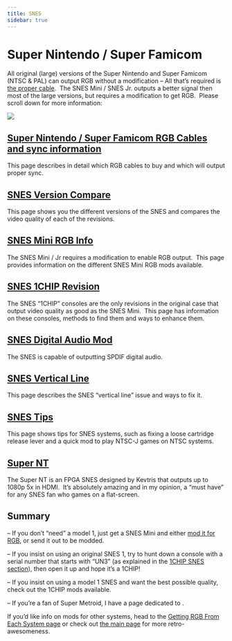 ```yaml
---
title: SNES
sidebar: true
---
```

# Super Nintendo / Super Famicom

All original (large) versions of the Super Nintendo and Super Famicom (NTSC & PAL) can output RGB without a modification – All that’s required is [the proper cable](/consoles/snes/csync).  The SNES Mini / SNES Jr. outputs a better signal then most of the large versions, but requires a modification to get RGB.  Please scroll down for more information: 

![](https://cdn.retrorgb.com/images/SNESPage01.jpg)

## [Super Nintendo / Super Famicom RGB Cables and sync information](/consoles/snes/csync)

This page describes in detail which RGB cables to buy and which will output proper sync.

## [SNES Version Compare](/consoles/snes/version/)

This page shows you the different versions of the SNES and compares the video quality of each of the revisions.

## [SNES Mini RGB Info](/consoles/snes/mini/rgb)

The SNES Mini / Jr requires a modification to enable RGB output.  This page provides information on the different SNES Mini RGB mods available.

## [SNES 1CHIP Revision](/consoles/snes/1chip/index)
The SNES “1CHIP” consoles are the only revisions in the original case that output video quality as good as the SNES Mini.  This page has information on these consoles, methods to find them and ways to enhance them.

## [SNES Digital Audio Mod](/consoles/snes/digital-audio/index)

The SNES is capable of outputting SPDIF digital audio.

## [SNES Vertical Line](/consoles/snes/vertical-line)

This page describes the SNES “vertical line” issue and ways to fix it.

## [SNES Tips](/consoles/snes/tips)

This page shows tips for SNES systems, such as fixing a loose cartridge release lever and a quick mod to play NTSC-J games on NTSC systems.

## [Super NT](http://retrorgb.com/supernt.html)

The Super NT is an FPGA SNES designed by Kevtris that outputs up to 1080p 5x in HDMI.  It’s absolutely amazing and in my opinion, a “must have” for any SNES fan who games on a flat-screen.

## Summary

– If you don’t “need” a model 1, just get a SNES Mini and either [mod it for RGB](/consoles/snes/mini/rgb), or send it out to be modded.

– If you insist on using an original SNES 1, try to hunt down a console with a serial number that starts with “UN3” (as explained in the [1CHIP SNES section](/consoles/snes/1chip/finding-the-1chip)), then open it up and hope it’s a 1CHIP!

– If you insist on using a model 1 SNES and want the best possible quality, check out the 1CHIP mods available.

– If you’re a fan of Super Metroid, I have a page dedicated to .

If you’d like info on mods for other systems, head to the [Getting RGB From Each System page](consoles/) or check out [the main page](/) for more retro-awesomeness.